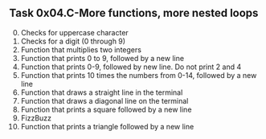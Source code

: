 ## Task 0x04.C-More functions, more nested loops
  0. Checks for uppercase character
  1. Checks for a digit (0 through 9)
  2. Function that multiplies two integers
  3. Function that prints 0 to 9, followed by a new line
  4. Function that prints 0-9, followed by new line. Do not print 2 and 4
  5. Function that prints 10 times the numbers from 0-14, followed by a new line
  6. Function that draws a straight line in the terminal
  7. Function that draws a diagonal line on the terminal
  8. Function that prints a square followed by a new line
  9. FizzBuzz
  10. Function that prints a triangle followed by a new line 
